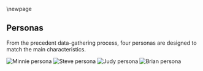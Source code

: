 \newpage
## Personas
From the precedent data-gathering process, four personas are designed to match the main characteristics.

![Minnie persona](./img/personaMinnie.png)
![Steve persona](./img/personaSteve.png)
![Judy persona](./img/personaJudy.png)
![Brian persona](./img/personaBrian.png)